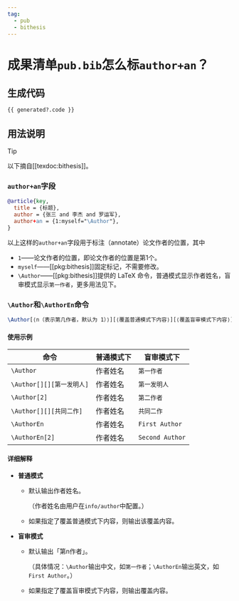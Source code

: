 ```yaml
---
tag:
  - pub
  - bithesis
---
```


# 成果清单`pub.bib`怎么标`author+an`？

## 生成代码

<script setup lang="ts">
import { useTemplateRef } from 'vue'
import PubAuthorAnnotation from '../.vitepress/theme/PubAuthorAnnotation.vue'

const generated = useTemplateRef('generated')
</script>

<!-- 为方便复制，牺牲语法高亮 -->

```bibtex-vue {2}
{{ generated?.code }}
```

<PubAuthorAnnotation ref="generated" />

## 用法说明

> [!TIP]
> 以下摘自[[texdoc:bithesis]]。

### `author+an`字段

```bibtex {4}
@article{key,
  title = {标题},
  author = {张三 and 李杰 and 罗运军},
  author+an = {1:myself="\Author"},
}
```

以上这样的`author+an`字段用于标注（annotate）论文作者的位置，其中

- `1`——论文作者的位置，即论文作者的位置是第1个。
- `myself`——[[pkg:bithesis]]固定标记，不需要修改。
- `\Author`——[[pkg:bithesis]]提供的 LaTeX 命令，普通模式显示作者姓名，盲审模式显示`第一作者`，更多用法见下。

### `\Author`和`\AuthorEn`命令

```latex
\Author[⟨n（表示第几作者，默认为 1）⟩][⟨覆盖普通模式下内容⟩][⟨覆盖盲审模式下内容⟩]
```

#### 使用示例

| 命令                      | 普通模式下 | 盲审模式下      |
| ------------------------- | ---------- | --------------- |
| `\Author`                 | 作者姓名   | `第一作者`      |
| `\Author[][][第一发明人]` | 作者姓名   | `第一发明人`    |
| `\Author[2]`              | 作者姓名   | `第二作者`      |
| `\Author[][][共同二作]`   | 作者姓名   | `共同二作`      |
| `\AuthorEn`               | 作者姓名   | `First Author`  |
| `\AuthorEn[2]`            | 作者姓名   | `Second Author` |

#### 详细解释

- **普通模式**
  - 默认输出作者姓名。

    （作者姓名由用户在`info/author`中配置。）

  - 如果指定了覆盖普通模式下内容，则输出该覆盖内容。

- **盲审模式**
  - 默认输出「第n作者」。

    （具体情况：`\Author`输出中文，如`第一作者`；`\AuthorEn`输出英文，如`First Author`。）

  - 如果指定了覆盖盲审模式下内容，则输出覆盖内容。
